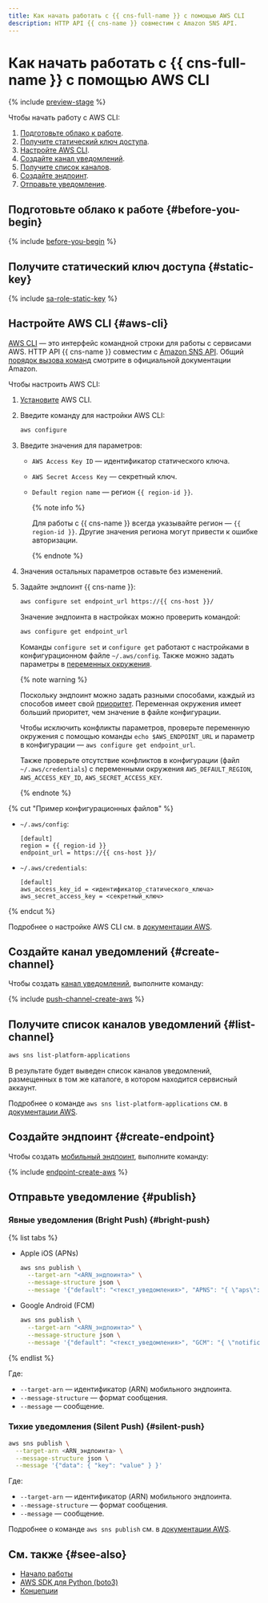 ```yaml
---
title: Как начать работать с {{ cns-full-name }} с помощью AWS CLI
description: HTTP API {{ cns-name }} совместим с Amazon SNS API.
---
```


# Как начать работать с {{ cns-full-name }} с помощью AWS CLI

{% include [preview-stage](../../_includes/notifications/preview-stage.md) %}

Чтобы начать работу с AWS CLI:
1. [Подготовьте облако к работе](#before-you-begin).
1. [Получите статический ключ доступа](#static-key).
1. [Настройте AWS CLI](#aws-cli).
1. [Создайте канал уведомлений](#create-channel).
1. [Получите список каналов](#list-channel).
1. [Создайте эндпоинт](#create-endpoint).
1. [Отправьте уведомление](#publish).

## Подготовьте облако к работе {#before-you-begin}

{% include [before-you-begin](../../_tutorials/_tutorials_includes/before-you-begin.md) %}

## Получите статический ключ доступа {#static-key}

{% include [sa-role-static-key](../../_includes/notifications/sa-role-static-key.md) %}

## Настройте AWS CLI {#aws-cli}

[AWS CLI](https://aws.amazon.com/ru/cli/) — это интерфейс командной строки для работы с сервисами AWS. HTTP API {{ cns-name }} совместим с [Amazon SNS API](https://docs.aws.amazon.com/sns/latest/api/welcome.html). Общий [порядок вызова команд](https://awscli.amazonaws.com/v2/documentation/api/latest/reference/index.html) смотрите в официальной документации Amazon.

Чтобы настроить AWS CLI:
1. [Установите](https://docs.aws.amazon.com/cli/latest/userguide/getting-started-install.html) AWS CLI.
1. Введите команду для настройки AWS CLI:

   ```bash
   aws configure
   ```

1. Введите значения для параметров:
    * `AWS Access Key ID` — идентификатор статического ключа.
    * `AWS Secret Access Key` — секретный ключ.
    * `Default region name` — регион `{{ region-id }}`.

      {% note info %}

      Для работы с {{ cns-name }} всегда указывайте регион — `{{ region-id }}`. Другие значения региона могут привести к ошибке авторизации.

      {% endnote %}

1. Значения остальных параметров оставьте без изменений.
1. Задайте эндпоинт {{ cns-name }}:

    ```bash
    aws configure set endpoint_url https://{{ cns-host }}/
    ```
   Значение эндпоинта в настройках можно проверить командой:

    ```bash
    aws configure get endpoint_url
    ```
   
   Команды `configure set` и `configure get` работают с настройками в конфигурационном файле `~/.aws/config`. Также можно задать параметры в [переменных окружения](https://docs.aws.amazon.com/cli/latest/userguide/cli-configure-endpoints.html#endpoints-global).

    {% note warning %}

     Поскольку эндпоинт можно задать разными способами, каждый из способов имеет свой [приоритет](https://docs.aws.amazon.com/cli/latest/userguide/cli-configure-envvars.html#envvars-list-AWS_ENDPOINT_URL). Переменная окружения имеет больший приоритет, чем значение в файле конфигурации.
     
     Чтобы исключить конфликты параметров, проверьте переменную окружения с помощью команды `echo $AWS_ENDPOINT_URL` и параметр в конфигурации — `aws configure get endpoint_url`.

     Также проверьте отсутствие конфликтов в конфигурации (файл `~/.aws/credentials`) с переменными окружения `AWS_DEFAULT_REGION`, `AWS_ACCESS_KEY_ID`, `AWS_SECRET_ACCESS_KEY`.
     
     {% endnote %}

{% cut "Пример конфигурационных файлов" %}

* `~/.aws/config`:

  ```text
  [default]
  region = {{ region-id }}
  endpoint_url = https://{{ cns-host }}/
  ```

* `~/.aws/credentials`:

  ```text
  [default]
  aws_access_key_id = <идентификатор_статического_ключа>
  aws_secret_access_key = <секретный_ключ>
  ```

{% endcut %}

Подробнее о настройке AWS CLI см. в [документации AWS](https://docs.aws.amazon.com/cli/latest/userguide/cli-configure-quickstart.html).

## Создайте канал уведомлений {#create-channel}

Чтобы создать [канал уведомлений](../concepts/index.md#channels), выполните команду:

{% include [push-channel-create-aws](../../_includes/notifications/push-channel-create-aws.md) %}


## Получите список каналов уведомлений {#list-channel}

```bash
aws sns list-platform-applications
```

В результате будет выведен список каналов уведомлений, размещенных в том же каталоге, в котором находится сервисный аккаунт.

Подробнее о команде `aws sns list-platform-applications` см. в [документации AWS](https://awscli.amazonaws.com/v2/documentation/api/latest/reference/sns/list-platform-applications.html).

## Создайте эндпоинт {#create-endpoint}

Чтобы создать [мобильный эндпоинт](../concepts/index.md#mobile-endpoints), выполните команду:

{% include [endpoint-create-aws](../../_includes/notifications/endpoint-create-aws.md) %}


## Отправьте уведомление {#publish}

### Явные уведомления (Bright Push) {#bright-push}

{% list tabs %}

- Apple iOS (APNs)

  ```bash
  aws sns publish \
    --target-arn "<ARN_эндпоинта>" \
    --message-structure json \
    --message '{"default": "<текст_уведомления>", "APNS": "{ \"aps\": { \"alert\": \"<текст_уведомления>\"} }" }'
  ```

- Google Android (FCM)

  ```bash
  aws sns publish \
    --target-arn "<ARN_эндпоинта>" \
    --message-structure json \
    --message '{"default": "<текст_уведомления>", "GCM": "{ \"notification\": { \"body\": \"<текст_уведомления>\"} }" }'
  ```

{% endlist %}

Где:
* `--target-arn` — идентификатор (ARN) мобильного эндпоинта.
* `--message-structure` — формат сообщения.
* `--message` — сообщение.

### Тихие уведомления (Silent Push) {#silent-push}

```bash
aws sns publish \
  --target-arn <ARN_эндпоинта> \
  --message-structure json \
  --message '{"data": { "key": "value" } }'
```

Где:
* `--target-arn` — идентификатор (ARN) мобильного эндпоинта.
* `--message-structure` — формат сообщения.
* `--message` — сообщение.

Подробнее о команде `aws sns publish` см. в [документации AWS](https://awscli.amazonaws.com/v2/documentation/api/latest/reference/sns/publish.html).

## См. также {#see-also}

* [Начало работы](../quickstart.md)
* [AWS SDK для Python (boto3)](sdk-python.md)
* [Концепции](../concepts/index.md)
